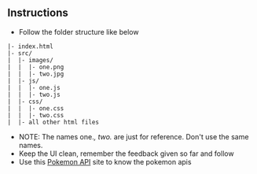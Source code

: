 ## Instructions

- Follow the folder structure like below

```
|- index.html
|- src/
|  |- images/
|  |  |- one.png
|  |  |- two.jpg
|  |- js/
|  |  |- one.js
|  |  |- two.js
|  |- css/
|  |  |- one.css
|  |  |- two.css
|  |- all other html files
```

- NOTE: The names one.*, two.* are just for reference. Don't use the same names. 
- Keep the UI clean, remember the feedback given so far and follow
- Use this [Pokemon API](https://pokeapi.co/) site to know the pokemon apis